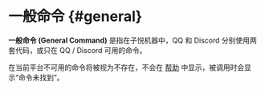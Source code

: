 # 一般命令 {#general}

**一般命令 (General Command)** 是指在子悦机器中，QQ 和 Discord 分别使用两套代码，或只在 QQ / Discord 可用的命令。

在当前平台不可用的命令将被视为不存在，不会在 [帮助](/general/help.md) 中显示，被调用时会显示“命令未找到”。